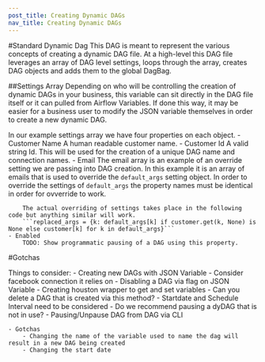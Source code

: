 ```yaml
---
post_title: Creating Dynamic DAGs
nav_title: Creating Dynamic DAGs
---
```


#Standard Dynamic Dag
This DAG is meant to represent the various concepts of creating a dynamic DAG file. At a high-level this DAG file leverages an array of DAG level settings, loops through the array, creates DAG objects and adds them to the global DagBag.

##Settings Array
Depending on who will be controlling the creation of dynamic DAGs in your business, this variable can sit directly in the DAG file itself or it can pulled from Airflow Variables. If done this way, it may be easier for a business user to modify the JSON variable themselves in order to create a new dynamic DAG.

In our example settings array we have four properties on each object.
    - Customer Name
        A human readable customer name.
    - Customer Id
        A valid string Id. This will be used for the creation of a unique DAG name and connection names.
    - Email
        The email array is an example of an override setting we are passing into DAG creation. In this example it is an array of emails that is used to override the ```default_args``` setting object. In order to override the settings of ```default_args``` the property names must be identical in order for ovverride to work.

        The actual overriding of settings takes place in the following code but anything similar will work.
        ```replaced_args = {k: default_args[k] if customer.get(k, None) is None else customer[k] for k in default_args}```
    - Enabled
        TODO: Show programmatic pausing of a DAG using this property.

#Gotchas

Things to consider:
    - Creating new DAGs with JSON Variable
        - Consider facebook connection it relies on
    - Disabling a DAG via flag on JSON Variable
        - Creating houston wrapper to get and set variables
    - Can you delete a DAG that is created via this method?
    - Startdate and Schedule Interval need to be considered
    - Do we recommend pausing a dyDAG that is not in use?
        - Pausing/Unpause DAG from DAG via CLI

    - Gotchas
        - Changing the name of the variable used to name the dag will result in a new DAG being created
        - Changing the start date